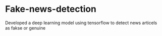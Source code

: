 # Fake-news-detection

Developed a deep learning model using tensorflow to detect news articels as fakse or genuine
